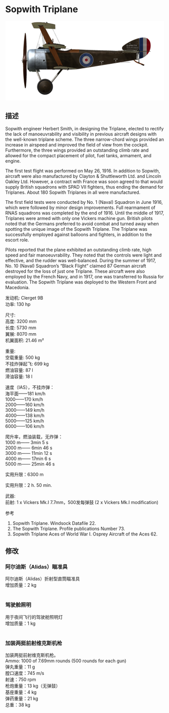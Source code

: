# Sopwith Triplane  
  
![soptriplane](../images/soptriplane.png)  
  
## 描述  
  
Sopwith engineer Herbert Smith, in designing the Triplane, elected to rectify the lack of manoeuvrability and visibility in previous aircraft designs with the well-known triplane scheme. The three narrow-chord wings provided an increase in airspeed and improved the field of view from the cockpit. Furthermore, the three wings provided an outstanding climb rate and allowed for the compact placement of pilot, fuel tanks, armament, and engine.  
  
The first test flight was performed on May 26, 1916. In addition to Sopwith, aircraft were also manufactured by Clayton & Shuttleworth Ltd. and Lincoln Oakley Ltd. However, a contract with France was soon agreed to that would supply British squadrons with SPAD VII fighters, thus ending the demand for Triplanes. About 180 Sopwith Triplanes in all were manufactured.  
  
The first field tests were conducted by No. 1 (Naval) Squadron in June 1916, which were followed by minor design improvements. Full rearmament of RNAS squadrons was completed by the end of 1916. Until the middle of 1917, Triplanes were armed with only one Vickers machine gun. British pilots noted that the Germans preferred to avoid combat and turned away when spotting the unique image of the Sopwith Triplane. The Triplane was successfully employed against balloons and fighters, in addition to the escort role.  
  
Pilots reported that the plane exhibited an outstanding climb rate, high speed and fair manoeuvrability. They noted that the controls were light and effective, and the rudder was well-balanced. During the summer of 1917, No. 10 (Naval) Squadron’s “Black Flight” claimed 87 German aircraft destroyed for the loss of just one Triplane. These aircraft were also employed by the French Navy, and in 1917, one was transferred to Russia for evaluation. The Sopwith Triplane was deployed to the Western Front and Macedonia.  
  
  
发动机: Clerget 9B  
功率: 130 hp  
  
尺寸:  
高度: 3200 mm  
长度: 5730 mm  
翼展: 8070 mm  
机翼面积: 21.46 m²  
  
重量:  
空载重量: 500 kg  
不挂炸弹起飞: 699 kg  
燃油容量: 87 l  
滑油容量: 18 l  
  
速度（IAS），不挂炸弹：  
海平面——181 km/h  
1000——170 km/h  
2000——160 km/h  
3000——149 km/h  
4000——138 km/h  
5000——125 km/h  
6000——106 km/h  
  
爬升率，燃油装载，无炸弹：  
1000 m—— 3min 5 s   
2000 m—— 6min 46 s  
3000 m—— 11min 12 s  
4000 m—— 17min 6 s  
5000 m—— 25min 46 s  
  
实用升限：6300 m  
  
实用升限：2 h. 50 min.  
  
武器:  
前射: 1 х Vickers Mk.I 7.7mm，500发每弹鼓 (2 x Vickers Mk.I modification)  
  
参考  
1) Sopwith Triplane. Windsock Datafile 22.  
2) The Sopwith Triplane. Profile publications Number 73.  
3) Sopwith Triplane Aces of World War I. Osprey Aircraft of the Aces 62.  
  
## 修改  
  
  
### 阿尔迪斯（Alidas）瞄准具  
  
阿尔迪斯（Alidas）折射型直筒瞄准具  
增加质量：2 kg  
  ﻿
  
### 驾驶舱照明  
  
用于夜间飞行的驾驶舱照明灯  
增加质量：1 kg  
  ﻿
  
### 加装两挺前射维克斯机枪  
  
加装两挺前射维克斯机枪。  
Ammo: 1000 of 7.69mm rounds (500 rounds for each gun)  
弹丸重量：11 g  
膛口速度：745 m/s  
射速：750 rpm  
枪炮重量：13 kg（无弹鼓）  
基座重量：4 kg  
弹药重量：21 kg  
总重：38 kg  
